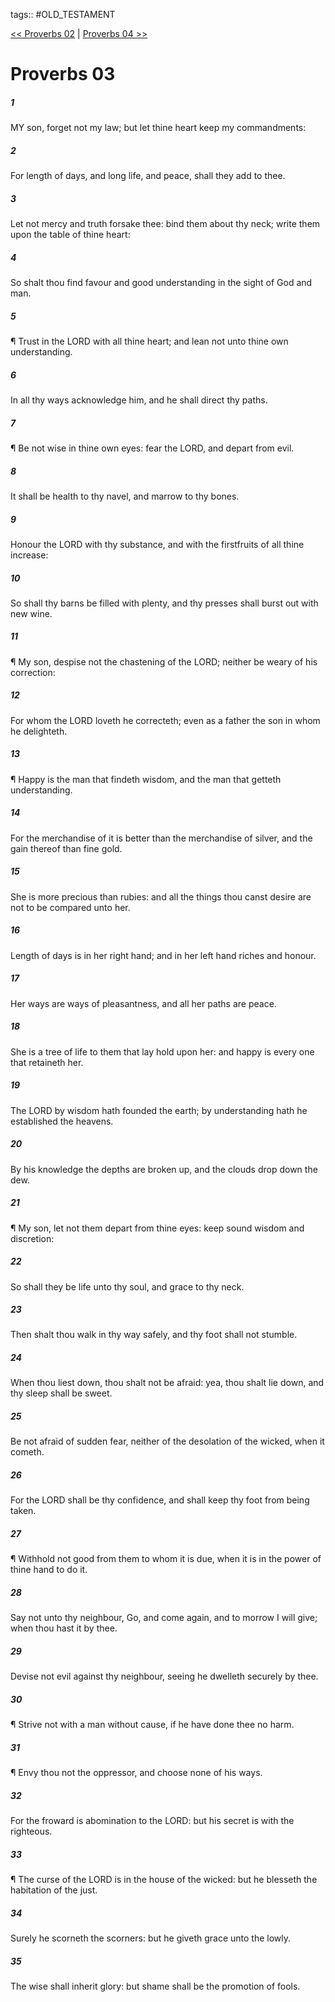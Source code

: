 tags:: #OLD_TESTAMENT

[<< Proverbs 02](OLD_TESTAMENT/20_Proverbs/Proverbs_02.md) | [Proverbs 04 >>](OLD_TESTAMENT/20_Proverbs/Proverbs_04.md)

# Proverbs 03

##### 1

MY son, forget not my law; but let thine heart keep my commandments:

##### 2

For length of days, and long life, and peace, shall they add to thee.

##### 3

Let not mercy and truth forsake thee: bind them about thy neck; write them upon the table of thine heart:

##### 4

So shalt thou find favour and good understanding in the sight of God and man.

##### 5

¶ Trust in the LORD with all thine heart; and lean not unto thine own understanding.

##### 6

In all thy ways acknowledge him, and he shall direct thy paths.

##### 7

¶ Be not wise in thine own eyes: fear the LORD, and depart from evil.

##### 8

It shall be health to thy navel, and marrow to thy bones.

##### 9

Honour the LORD with thy substance, and with the firstfruits of all thine increase:

##### 10

So shall thy barns be filled with plenty, and thy presses shall burst out with new wine.

##### 11

¶ My son, despise not the chastening of the LORD; neither be weary of his correction:

##### 12

For whom the LORD loveth he correcteth; even as a father the son in whom he delighteth.

##### 13

¶ Happy is the man that findeth wisdom, and the man that getteth understanding.

##### 14

For the merchandise of it is better than the merchandise of silver, and the gain thereof than fine gold.

##### 15

She is more precious than rubies: and all the things thou canst desire are not to be compared unto her.

##### 16

Length of days is in her right hand; and in her left hand riches and honour.

##### 17

Her ways are ways of pleasantness, and all her paths are peace.

##### 18

She is a tree of life to them that lay hold upon her: and happy is every one that retaineth her.

##### 19

The LORD by wisdom hath founded the earth; by understanding hath he established the heavens.

##### 20

By his knowledge the depths are broken up, and the clouds drop down the dew.

##### 21

¶ My son, let not them depart from thine eyes: keep sound wisdom and discretion:

##### 22

So shall they be life unto thy soul, and grace to thy neck.

##### 23

Then shalt thou walk in thy way safely, and thy foot shall not stumble.

##### 24

When thou liest down, thou shalt not be afraid: yea, thou shalt lie down, and thy sleep shall be sweet.

##### 25

Be not afraid of sudden fear, neither of the desolation of the wicked, when it cometh.

##### 26

For the LORD shall be thy confidence, and shall keep thy foot from being taken.

##### 27

¶ Withhold not good from them to whom it is due, when it is in the power of thine hand to do it.

##### 28

Say not unto thy neighbour, Go, and come again, and to morrow I will give; when thou hast it by thee.

##### 29

Devise not evil against thy neighbour, seeing he dwelleth securely by thee.

##### 30

¶ Strive not with a man without cause, if he have done thee no harm.

##### 31

¶ Envy thou not the oppressor, and choose none of his ways.

##### 32

For the froward is abomination to the LORD: but his secret is with the righteous.

##### 33

¶ The curse of the LORD is in the house of the wicked: but he blesseth the habitation of the just.

##### 34

Surely he scorneth the scorners: but he giveth grace unto the lowly.

##### 35

The wise shall inherit glory: but shame shall be the promotion of fools.

